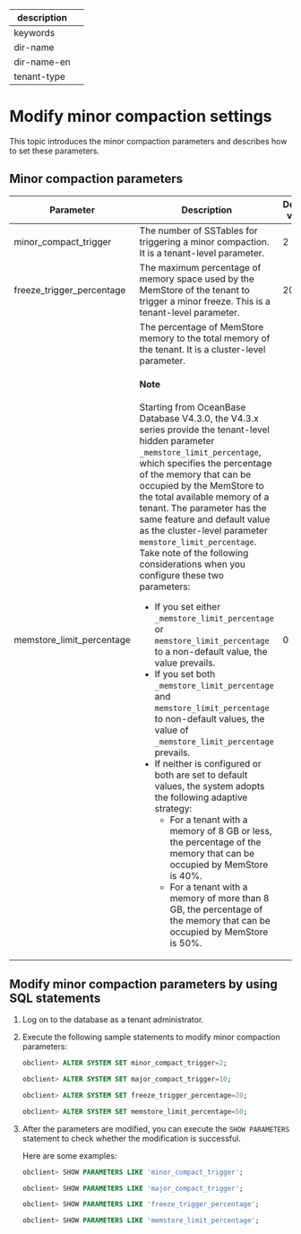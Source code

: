 |description||
|---|---|
|keywords||
|dir-name||
|dir-name-en||
|tenant-type||

# Modify minor compaction settings

This topic introduces the minor compaction parameters and describes how to set these parameters.

## Minor compaction parameters

| Parameter | Description | Default value | Value range |
|-----------------------------|-------------------------------------------------------|-----|--------------|
| minor_compact_trigger | The number of SSTables for triggering a minor compaction. It is a tenant-level parameter.  | 2 | \[0, 16\] |
| freeze_trigger_percentage | The maximum percentage of memory space used by the MemStore of the tenant to trigger a minor freeze. This is a tenant-level parameter.  | 20 | (0, 100) |
| memstore_limit_percentage | The percentage of MemStore memory to the total memory of the tenant. It is a cluster-level parameter. <main id="notice" type='explain'><h4>Note</h4><p>Starting from OceanBase Database V4.3.0, the V4.3.x series provide the tenant-level hidden parameter <code>_memstore_limit_percentage</code>, which specifies the percentage of the memory that can be occupied by the MemStore to the total available memory of a tenant. The parameter has the same feature and default value as the cluster-level parameter <code>memstore_limit_percentage</code>. Take note of the following considerations when you configure these two parameters:</p><ul><li>If you set either <code>_memstore_limit_percentage</code> or <code>memstore_limit_percentage</code> to a non-default value, the value prevails. </li> <li>If you set both <code>_memstore_limit_percentage</code> and <code>memstore_limit_percentage</code> to non-default values, the value of <code>_memstore_limit_percentage</code> prevails. </li> <li>If neither is configured or both are set to default values, the system adopts the following adaptive strategy:<ul><li>For a tenant with a memory of 8 GB or less, the percentage of the memory that can be occupied by MemStore is 40%. </li><li>For a tenant with a memory of more than 8 GB, the percentage of the memory that can be occupied by MemStore is 50%. </li></ul></li></ul></main> | 0 | [0, 100) |

## Modify minor compaction parameters by using SQL statements

1. Log on to the database as a tenant administrator.

2. Execute the following sample statements to modify minor compaction parameters:



   ```sql
   obclient> ALTER SYSTEM SET minor_compact_trigger=2;

   obclient> ALTER SYSTEM SET major_compact_trigger=10;

   obclient> ALTER SYSTEM SET freeze_trigger_percentage=20;

   obclient> ALTER SYSTEM SET memstore_limit_percentage=50;
   ```

3. After the parameters are modified, you can execute the `SHOW PARAMETERS` statement to check whether the modification is successful.

   Here are some examples:

   ```sql
   obclient> SHOW PARAMETERS LIKE 'minor_compact_trigger';

   obclient> SHOW PARAMETERS LIKE 'major_compact_trigger';

   obclient> SHOW PARAMETERS LIKE 'freeze_trigger_percentage';

   obclient> SHOW PARAMETERS LIKE 'memstore_limit_percentage';
   ```